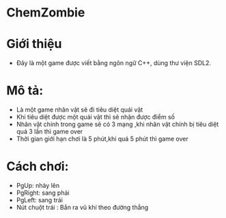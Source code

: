 # ChemZombie
# Giới thiệu
-	Đây là một game được viết bằng ngôn ngữ C++, dùng thư viện SDL2.	
# Mô tả:
- Là một game nhân vật sẽ đi tiêu diệt quái vật
- Khi tiêu diệt được một quái vật thì sẽ nhận được điểm số
- Nhân vật chính trong game sẽ có 3 mạng ,khi nhân vật chính bị tiêu diệt quá 3 lần thì game over
- Thời gian giới hạn chơi là 5 phút,khi quá 5 phút thì game over
# Cách chơi:
- PgUp: nhảy lên
- PgRight: sang phải
- PgLeft: sang trái
- Nút chuột trái : Bắn ra vũ khí theo đường thẳng
